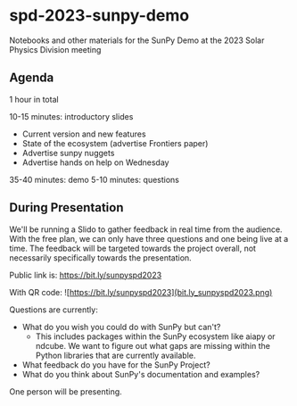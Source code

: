 # spd-2023-sunpy-demo #

Notebooks and other materials for the SunPy Demo at the 2023 Solar Physics Division meeting

## Agenda ##

1 hour in total

10-15 minutes: introductory slides

- Current version and new features
- State of the ecosystem (advertise Frontiers paper)
- Advertise sunpy nuggets
- Advertise hands on help on Wednesday

35-40 minutes: demo
5-10 minutes: questions

## During Presentation ##

We'll be running a Slido to gather feedback in real time from the audience.
With the free plan, we can only have three questions and one being live at a time.
The feedback will be targeted towards the project overall, not necessarily specifically towards the presentation.

Public link is: <https://bit.ly/sunpyspd2023>

With QR code: ![https://bit.ly/sunpyspd2023](bit.ly_sunpyspd2023.png)

Questions are currently:

- What do you wish you could do with SunPy but can't?
    - This includes packages within the SunPy ecosystem like aiapy or ndcube.
      We want to figure out what gaps are missing within the Python libraries that are currently available.
- What feedback do you have for the SunPy Project?
- What do you think about SunPy's documentation and examples?


One person will be presenting.
